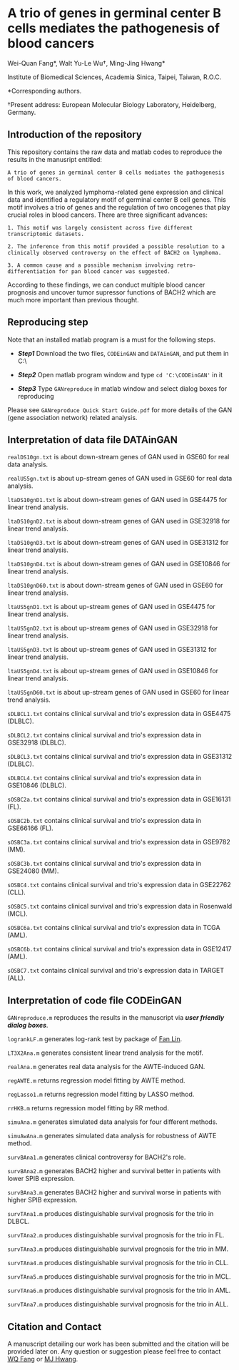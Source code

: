 # A trio of genes in germinal center B cells mediates the pathogenesis of blood cancers

Wei-Quan Fang\*, Walt Yu-Le Wu†, Ming-Jing Hwang\*
 
Institute of Biomedical Sciences, Academia Sinica, Taipei, Taiwan, R.O.C.

\*Corresponding authors. 

†Present address: European Molecular Biology Laboratory, Heidelberg, Germany.

## Introduction of the repository

This repository contains the raw data and matlab codes to reproduce the results in the manusript entitled: 
```
A trio of genes in germinal center B cells mediates the pathogenesis of blood cancers.
```

In this work, we analyzed lymphoma-related gene expression and clinical data and identified a regulatory motif of germinal center B cell genes. This motif involves a trio of genes and the regulation of two oncogenes that play crucial roles in blood cancers. There are three significant advances:

```
1. This motif was largely consistent across five different transcriptomic datasets.

2. The inference from this motif provided a possible resolution to a clinically observed controversy on the effect of BACH2 on lymphoma.

3. A common cause and a possible mechanism involving retro-differentiation for pan blood cancer was suggested.
```

According to these findings, we can conduct multiple blood cancer prognosis and uncover tumor supressor functions of BACH2 which are much more important than previous thought.

## Reproducing step

Note that an installed matlab program is a must for the following steps.

* **_Step1_** Download the two files, `CODEinGAN` and `DATAinGAN`, and put them in C:\

* **_Step2_** Open matlab program window and type `cd 'C:\CODEinGAN'` in it

* **_Step3_** Type `GANreproduce` in matlab window and select dialog boxes for reproducing

Please see  `GANreproduce Quick Start Guide.pdf`  for more details of the GAN (gene association network) related analysis.

## Interpretation of data file DATAinGAN

`realDS10gn.txt` is about down-stream genes of GAN used in GSE60 for real data analysis.

`realUS5gn.txt`  is about up-stream genes of GAN used in GSE60 for real data analysis.

`ltaDS10gnD1.txt` is about down-stream genes of GAN used in GSE4475 for linear trend analysis.

`ltaDS10gnD2.txt` is about down-stream genes of GAN used in GSE32918 for linear trend analysis.

`ltaDS10gnD3.txt` is about down-stream genes of GAN used in GSE31312 for linear trend analysis.

`ltaDS10gnD4.txt` is about down-stream genes of GAN used in GSE10846 for linear trend analysis.

`ltaDS10gnD60.txt` is about down-stream genes of GAN used in GSE60 for linear trend analysis.

`ltaUS5gnD1.txt` is about up-stream genes of GAN used in GSE4475 for linear trend analysis.

`ltaUS5gnD2.txt` is about up-stream genes of GAN used in GSE32918 for linear trend analysis.

`ltaUS5gnD3.txt` is about up-stream genes of GAN used in GSE31312 for linear trend analysis.

`ltaUS5gnD4.txt` is about up-stream genes of GAN used in GSE10846 for linear trend analysis.

`ltaUS5gnD60.txt` is about up-stream genes of GAN used in GSE60 for linear trend analysis.

`sDLBCL1.txt` contains clinical survival and trio's expression data in GSE4475 (DLBLC).

`sDLBCL2.txt` contains clinical survival and trio's expression data in GSE32918 (DLBLC).

`sDLBCL3.txt` contains clinical survival and trio's expression data in GSE31312 (DLBLC).

`sDLBCL4.txt` contains clinical survival and trio's expression data in GSE10846 (DLBLC).

`sOSBC2a.txt` contains clinical survival and trio's expression data in GSE16131 (FL).

`sOSBC2b.txt` contains clinical survival and trio's expression data in GSE66166 (FL).

`sOSBC3a.txt` contains clinical survival and trio's expression data in GSE9782 (MM).

`sOSBC3b.txt` contains clinical survival and trio's expression data in GSE24080 (MM).

`sOSBC4.txt` contains clinical survival and trio's expression data in GSE22762 (CLL).

`sOSBC5.txt` contains clinical survival and trio's expression data in Rosenwald (MCL).

`sOSBC6a.txt` contains clinical survival and trio's expression data in TCGA (AML).

`sOSBC6b.txt` contains clinical survival and trio's expression data in GSE12417 (AML).

`sOSBC7.txt` contains clinical survival and trio's expression data in TARGET (ALL).


## Interpretation of code file CODEinGAN

`GANreproduce.m` reproduces the results in the manuscript via **_user friendly dialog boxes_**.

`logrankLF.m` generates log-rank test by package of [Fan Lin](https://www.mathworks.com/matlabcentral/fileexchange/20388).

`LT3X2Ana.m` generates consistent linear trend analysis for the motif. 

`realAna.m` generates real data analysis for the AWTE-induced GAN.

`regAWTE.m` returns regression model fitting by AWTE method.

`regLasso1.m` returns regression model fitting by LASSO method.

`rrHKB.m` returns regression model fitting by RR method.

`simuAna.m` generates simulated data analysis for four different methods.

`simuAwAna.m` generates simulated data analysis for robustness of AWTE method.

`survBAna1.m` generates clinical controversy for BACH2's role.

`survBAna2.m` generates BACH2 higher and survival better in patients with lower SPIB expression.

`survBAna3.m` generates BACH2 higher and survival worse in patients with higher SPIB expression.

`survTAna1.m` produces distinguishable survival prognosis for the trio in DLBCL.

`survTAna2.m` produces distinguishable survival prognosis for the trio in FL.

`survTAna3.m` produces distinguishable survival prognosis for the trio in MM.

`survTAna4.m` produces distinguishable survival prognosis for the trio in CLL.

`survTAna5.m` produces distinguishable survival prognosis for the trio in MCL.

`survTAna6.m` produces distinguishable survival prognosis for the trio in AML.

`survTAna7.m` produces distinguishable survival prognosis for the trio in ALL.


## Citation and Contact

A manuscript detailing our work has been submitted and the citation will be provided later on. Any question or suggestion please feel free to contact [WQ Fang](mailto:deleapoli@gmail.com) or [MJ Hwang](mailto:mjhwang@ibms.sinica.edu.tw).
